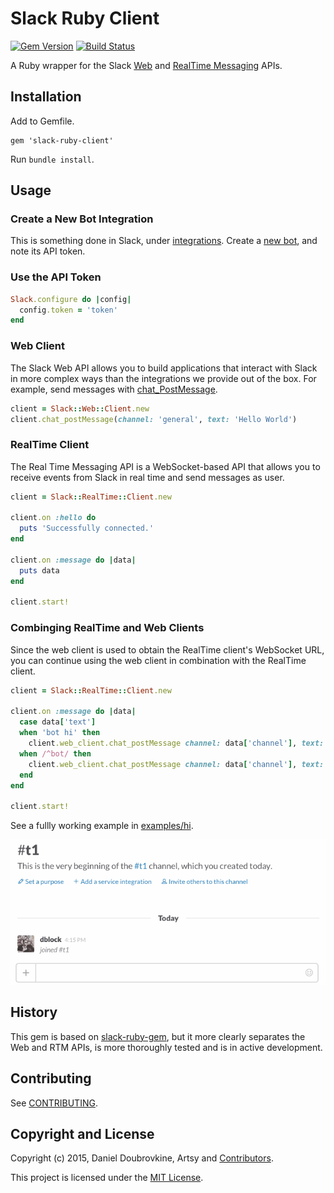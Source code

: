 Slack Ruby Client
=================

[![Gem Version](https://badge.fury.io/rb/slack-ruby-client.svg)](http://badge.fury.io/rb/slack-ruby-client)
[![Build Status](https://travis-ci.org/dblock/slack-ruby-client.png)](https://travis-ci.org/dblock/slack-ruby-client)

A Ruby wrapper for the Slack [Web](https://api.slack.com/web) and [RealTime Messaging](https://api.slack.com/rtm) APIs.

## Installation

Add to Gemfile.

```
gem 'slack-ruby-client'
```

Run `bundle install`.

## Usage

### Create a New Bot Integration

This is something done in Slack, under [integrations](https://artsy.slack.com/services). Create a [new bot](https://artsy.slack.com/services/new/bot), and note its API token.

### Use the API Token

```ruby
Slack.configure do |config|
  config.token = 'token'
end
```

### Web Client

The Slack Web API allows you to build applications that interact with Slack in more complex ways than the integrations we provide out of the box. For example, send messages with [chat_PostMessage](https://api.slack.com/methods/chat.postMessage).

```ruby
client = Slack::Web::Client.new
client.chat_postMessage(channel: 'general', text: 'Hello World')
```

### RealTime Client

The Real Time Messaging API is a WebSocket-based API that allows you to receive events from Slack in real time and send messages as user.

```ruby
client = Slack::RealTime::Client.new

client.on :hello do
  puts 'Successfully connected.'
end

client.on :message do |data|
  puts data
end

client.start!
```

### Combinging RealTime and Web Clients

Since the web client is used to obtain the RealTime client's WebSocket URL, you can continue using the web client in combination with the RealTime client.

```ruby
client = Slack::RealTime::Client.new

client.on :message do |data|
  case data['text']
  when 'bot hi' then
    client.web_client.chat_postMessage channel: data['channel'], text: "Hi <@#{data['user']}>!"
  when /^bot/ then
    client.web_client.chat_postMessage channel: data['channel'], text: "Sorry <@#{data['user']}>, what?"
  end
end

client.start!
```

See a fullly working example in [examples/hi](examples/hi).

![](examples/hi/hi.gif)

## History

This gem is based on [slack-ruby-gem](https://github.com/aki017/slack-ruby-gem), but it more clearly separates the Web and RTM APIs, is more thoroughly tested and is in active development.

## Contributing

See [CONTRIBUTING](CONTRIBUTING.md).

## Copyright and License

Copyright (c) 2015, Daniel Doubrovkine, Artsy and [Contributors](CHANGELOG.md).

This project is licensed under the [MIT License](LICENSE.md).
